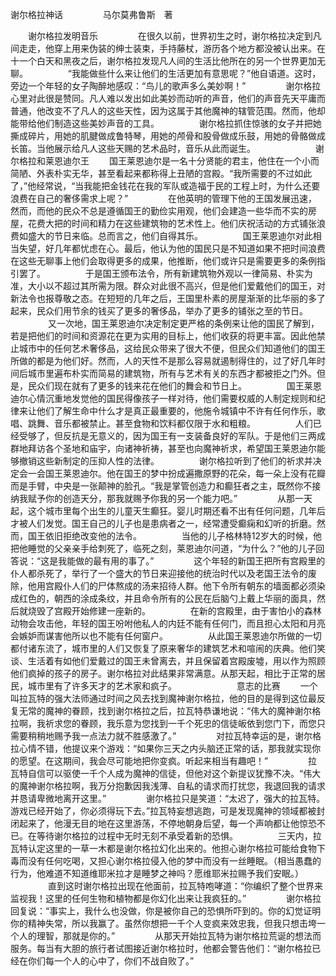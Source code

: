 谢尔格拉神话
　　
　　马尔莫弗鲁斯　著

　　谢尔格拉发明音乐
　　
　　在很久以前，世界初生之时，谢尔格拉决定到凡间走走，他穿上用来伪装的绅士装束，手持藤杖，游历各个地方都没被认出来。在十一个白天和黑夜之后，谢尔格拉发现凡人间的生活比他所在的另一个世界更加无聊。
　　
　　“我能做些什么来让他们的生活更加有意思呢？”他自语道。这时，旁边一个年轻的女子陶醉地感叹：“鸟儿的歌声多么美妙啊！”
　　
　　谢尔格拉心里对此很是赞同。凡人难以发出如此美妙而动听的声音，他们的声音先天平庸而普通，他改变不了凡人的这些天性，因为这属于其他魔神的辖管范围。然而，他却能带给他们制造这些美妙声音的工具。
　　
　　谢尔格拉抓住惊骇的女子并把她撕成碎片，用她的肌腱做成鲁特琴，用她的颅骨和股骨做成乐鼓，用她的骨骼做成长笛。当他展示给凡人这些天赐的艺术品时，音乐从此而诞生。
　　
　　
　　谢尔格拉和莱恩迪尔王
　　国王莱恩迪尔是一名十分贤能的君主，他住在一个小而简陋、外表朴实无华，甚至看起来都称得上丑陋的宫殿。“我所需要的不过如此了，”他经常说，“当我能把金钱花在我的军队或造福于民的工程上时，为什么还要浪费在自己的奢侈需求上呢？”
　　
　　在他英明的管理下他的王国发展迅速，然而，而他的民众不总是遵循国王的勤俭实用观，他们会建造一些华而不实的房屋，花费大把的时间和精力在这些建筑物的艺术性上。他们庆祝活动的方式铺张浪费如盛大的节日来临。总而言之，他们自得其乐。
　　
　　国王莱恩迪尔对此相当失望，好几年都忧虑在心。最后，他认为他的国民只是不知道如果不把时间浪费在这些无聊事上他们会取得更多的成果，他推断，他们或许只是需要更多的条例指引罢了。
　　
　　于是国王颁布法令，所有新建筑物外观以一律简易、朴实为准，大小以不超过其所需为限。群众对此很不高兴，但是他们爱戴他们的国王，对新法令也报尊敬之态。在短短的几年之后，王国里朴素的房屋渐渐的比华丽的多了起来，民众们用节余的钱买了更多的奢侈品，举办了更多的铺张之至的节日。
　　
　　又一次地，国王莱恩迪尔决定制定更严格的条例来让他的国民了解到，若是把他们的时间和资源花在更为实用的目标上，他们收获的将更丰富。因此他禁止城市中的任何艺术奢侈品，这给民众带来了很大不便，但民众们知道他们的国王所做的都是为他们好。然而，人的天性不是那么容易就遏制得住的，过了好几年时间后城市里遍布朴实而简易的建筑物，所有与艺术有关的东西才都被拒之门外。但是，民众们现在就有了更多的钱来花在他们的舞会和节日上。
　　
　　国王莱恩迪尔心情沉重地发觉他的国民得像孩子一样对待，他们需要权威的人制定规则和纪律来让他们了解生命中什么才是真正最重要的，他施令城镇中不许有任何作乐，歌唱、跳舞、音乐都被禁止。甚至食物和饮料都仅限于水和粗粮。
　　
　　人们已经受够了，但反抗是无意义的，因为国王有一支装备良好的军队。于是他们三两成群地拜访各个圣地和庙宇，向诸神祈祷，甚至也向魔神祈求，希望国王莱恩迪尔能够撤销这些新制定的压抑人性的法律。
　　
　　谢尔格拉听到了他们的祈求并决定会一会国王莱恩迪尔。他在国王的梦中扮成遍撒原野的花朵，每一朵上没有花瓣而是手臂，中央是一张颠神的脸孔。“我是掌管创造力和癫狂者之主，既然你不接纳我赋予你的创造天分，那我就赐予你我的另一个能力吧。”
　　
　　从那一天起，这个城市里每个出生的儿童天生癫狂。婴儿时期还看不出有任何问题，几年后才被人们发觉。国王自己的儿子也是患病者之一，经常遭受癫痫和幻听的折磨。然而，国王依旧拒绝改变他的法令。
　　
　　当他的儿子格林特12岁大的时候，他把他睡觉的父亲亲手给刺死了，临死之刻，莱恩迪尔问道，“为什么？”他的儿子回答说：“这是我能做的最有用的事了。”
　　
　　这个年轻的新国王把所有宫殿里的仆人都杀死了，举行了一个盛大的节日来迎接他的统治时代以及老国王法令的废除，他用宫殿仆人们的尸体熬成的汤来招待人群。他下令所有朝东的墙面都必须染成红色的，朝西的涂成条纹，并且命令所有的公民在后脑勺上戴上华丽的面具，然后就烧毁了宫殿开始修建一座新的。
　　
　　在新的宫殿里，由于害怕小的森林动物会攻击他，年轻的国王吩咐他私人的内廷不能有任何门，而且担心太阳和月亮会嫉妒而谋害他所以也不能有任何窗户。
　　
　　从此国王莱恩迪尔所做的一切都付诸东流了，城市里的人们又恢复了原来奢华的建筑艺术和喧闹的庆典。他们笑谈、生活着有如他们爱戴过的国王未曾离去，并且保留着宫殿废墟，用以作为照顾他们疯掉的孩子的房子。谢尔格拉对此结果非常满意。从那天起，相比于正常的居民，城市里有了许多天才的艺术家和疯子。
　　
　　
　　意志的比赛
　　一个叫拉瓦特的强大法师通过时间之风去找到魔神谢尔格拉，他的目的是得到这位最反复无常的魔神的眷顾，找到谢尔格拉之后，拉瓦特恭谦地说：“伟大的魔神谢尔格拉啊，我祈求您的眷顾，我乐意为您找到一千个死忠的信徒皈依到您门下，而您只需要稍稍地赐予我一点法力就不胜感激了。”
　　
　　对拉瓦特幸运的是，谢尔格拉心情不错，他提议来个游戏：“如果你三天之内头脑还正常的话，那我就实现你的愿望。在这期间，我会尽可能地把你变疯。听起来相当有趣吧！”
　　
　　拉瓦特自信可以驱使一千个人成为魔神的信徒，但他对这个新提议犹豫不决。“伟大的魔神谢尔格拉啊，我万分抱歉因我浅薄、自私的请求而打扰您，我退回我的请求并恳请卑微地离开这里。”
　　
　　谢尔格拉只是笑道：“太迟了，强大的拉瓦特。游戏已经开始了，你必须得玩下去。”拉瓦特妄想逃跑，可是发现魔神的领域都被封闭起来了，他漫无目的地在这里游荡，不停地朝身后望，每一个声响都让他惊恐不已。在等待谢尔格拉的过程中无时无刻不承受着新的恐惧。
　　
　　三天内，拉瓦特认定这里的一草一木都是谢尔格拉幻化出来的。他担心谢尔格拉可能给食物下毒而没有任何吃喝，又担心谢尔格拉侵入他的梦中而没有一丝睡眠。（相当愚蠢的行为，他难道不知道维耶米拉才是睡梦之神吗？愿维耶米拉赐予我们安眠。）
　　
　　直到这时谢尔格拉出现在他面前，拉瓦特咆哮道：“你编织了整个世界来监视我！这里的任何生物和植物都是你幻化出来让我疯狂的。”
　　
　　谢尔格拉回复说：“事实上，我什么也没做，你是被你自己的恐惧所吓到的。你的幻觉证明你的精神失常，所以我赢了。虽然你想把一千个人变疯来效忠我，但我只想击垮一个人的理智，那就是你的。”
　　
　　从那天开始拉瓦特为谢尔格拉荒诞的想法而服务。每当有大胆的旅行者试图接近谢尔格拉时，他都会警告他们：“谢尔格拉已经在你们每一个人的心中了，你们不战自败了。”
